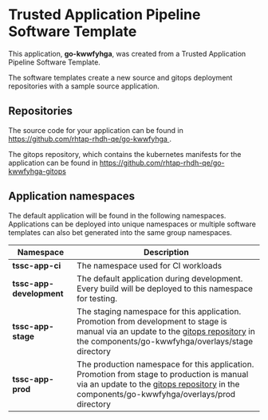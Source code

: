 # Trusted Application Pipeline Software Template

This application, **go-kwwfyhga**, was created from a Trusted Application Pipeline Software Template.

The software templates create a new source and gitops deployment repositories with a sample source application. 

## Repositories

The source code for your application can be found in [https://github.com/rhtap-rhdh-qe/go-kwwfyhga ](https://github.com/rhtap-rhdh-qe/go-kwwfyhga ).
 
The gitops repository, which contains the kubernetes manifests for the application can be found in 
[https://github.com/rhtap-rhdh-qe/go-kwwfyhga-gitops ](https://github.com/rhtap-rhdh-qe/go-kwwfyhga-gitops ) 

## Application namespaces 

The default application will be found in the following namespaces. Applications can be deployed into unique namespaces or multiple software templates can also bet generated into the same group namespaces.  

|  Namespace   |  Description   |  
| -------- | -------- |
| **tssc-app-ci** | The namespace used for CI workloads |
| **tssc-app-development** | The default application during development. Every build will be deployed to this namespace for testing. |
| **tssc-app-stage** | The staging namespace for this application. Promotion from development to stage is manual via an update to the [gitops repository](https://github.com/rhtap-rhdh-qe/go-kwwfyhga-gitops ) in the components/go-kwwfyhga/overlays/stage directory |
| **tssc-app-prod** | The production namespace for this application. Promotion from stage to production is manual via an update to the [gitops repository](https://github.com/rhtap-rhdh-qe/go-kwwfyhga-gitops ) in the components/go-kwwfyhga/overlays/prod directory |